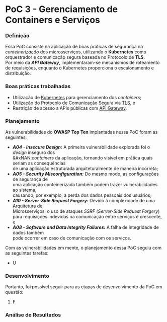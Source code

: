 # PoC 3 - Gerenciamento de Containers e Serviços

### Definição

Essa PoC consiste na aplicação de boas práticas de segurança na _conteinerização_ dos microsserviços, utilizando o **Kubernetes** como orquestrador e comunicação segura baseada no Protocolo de **TLS**.\
Por meio da _**API Gateway**_, implementaram-se mecanismos de roteamento de requisições, enquanto o Kubernetes proporciona o escalonamento e distribuição.

### Boas práticas trabalhadas

* Utilização de [Kubernetes](../boas-praticas/kubernetes.md) para gerenciamento dos _containers_;
* Utilização do Protocolo de Comunicação Segura via [TLS](../boas-praticas/comunicacao-segura-com-tls.md), e
* Restrição de acesso a APIs públicas com [API Gateway](../boas-praticas/api-gateway.md).

### Planejamento

As vulnerabilidades do **OWASP Top Ten** implantadas nessa PoC foram as seguintes:

* _**A04 - Insecure Design:**_ A primeira vulnerabilidade explorada foi o _design_ inseguro dos\
  &#xNAN;_&#x63;ontainers_ da aplicação, tornando visível em prática quais seriam as consequências\
  de uma aplicação estruturada arquiteturalmente de maneira incorreta;
* _**A05 - Security Misconfiguration:**_ Do mesmo modo, as configurações de segurança de\
  uma aplicação conteinerizada também podem trazer vulnerabilidades ao sistema,\
  causando, por exemplo, a perda dos dados pessoais dos usuários;
* _**A10 - Server-Side Request Forgery:**_ Devido à complexidade de uma Arquitetura de\
  Microsserviços, o uso de ataques _SSRF_ (_Server-Side Request Forgery_) para requisições indevidas na comunicação entre serviços é crescente, e
* _**A08 - Software and Data Integrity Failures:**_ A falha de integridade de dados também\
  pode ocorrer em caso de comunicação com os serviços.



Com as vulnerabilidades em mente, o planejamento dessa PoC seguiu com as seguintes tarefas:

* U

### Desenvolvimento

Portanto, foi possível seguir para as etapas de desenvolvimento da PoC em questão:

1. F

### Análise de Resultados

